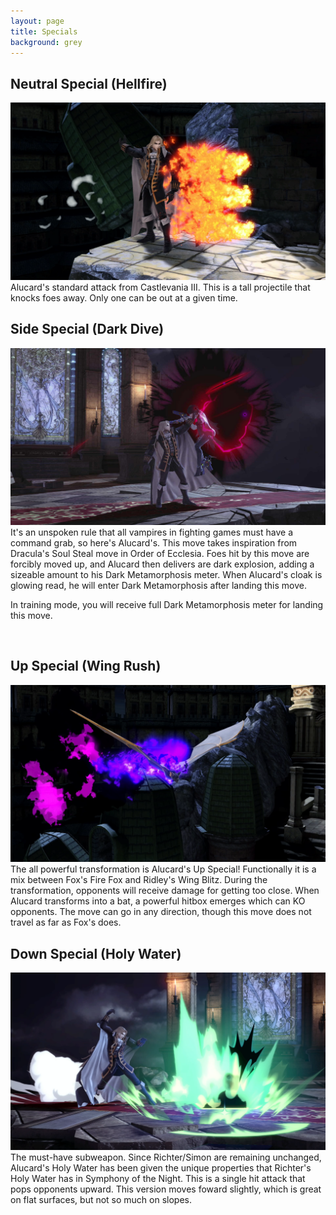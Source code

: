 ```yaml
---
layout: page
title: Specials
background: grey
---
```


<div class="col-lg-12 text-center">
	<h2 class="section-heading text-uppercase">Neutral Special (Hellfire)</h2>
</div>
<img class="img-fluid d-block mx-auto" src="assets\img\moveset\nspecial.png" alt="">
Alucard's standard attack from Castlevania III. This is a tall projectile that knocks foes away. Only one can be out at a given time.

<br/>
<div class="col-lg-12 text-center">
	<h2 class="section-heading text-uppercase">Side Special (Dark Dive)</h2>
</div>
<img class="img-fluid d-block mx-auto" src="assets\img\moveset\sspecial.png" alt="">
It's an unspoken rule that all vampires in fighting games must have a command grab, so here's Alucard's. This move takes inspiration from Dracula's Soul Steal move in Order of Ecclesia. Foes hit by this move are forcibly moved up, and Alucard then delivers are dark explosion, adding a sizeable amount to his Dark Metamorphosis meter. When Alucard's cloak is glowing read, he will enter Dark Metamorphosis after landing this move.

In training mode, you will receive full Dark Metamorphosis meter for landing this move.

<br/>
<div class="col-lg-12 text-center">
	<h2 class="section-heading text-uppercase">Up Special (Wing Rush)</h2>
</div>
<img class="img-fluid d-block mx-auto" src="assets\img\moveset\upspecial.png" alt="">
The all powerful transformation is Alucard's Up Special! Functionally it is a mix between Fox's Fire Fox and Ridley's Wing Blitz. During the transformation, opponents will receive damage for getting too close. When Alucard transforms into a bat, a powerful hitbox emerges which can KO opponents. The move can go in any direction, though this move does not travel as far as Fox's does.

<br/>
<div class="col-lg-12 text-center">
	<h2 class="section-heading text-uppercase">Down Special (Holy Water)</h2>
</div>
<img class="img-fluid d-block mx-auto" src="assets\img\moveset\dspecial.png" alt="">
The must-have subweapon. Since Richter/Simon are remaining unchanged, Alucard's Holy Water has been given the unique properties that Richter's Holy Water has in Symphony of the Night. This is a single hit attack that pops opponents upward. This version moves foward slightly, which is great on flat surfaces, but not so much on slopes. 